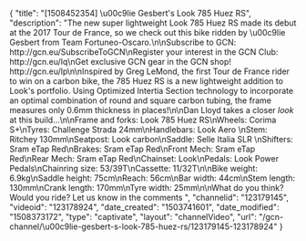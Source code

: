 {
    "title": "[1508452354] \u00c9lie Gesbert's Look 785 Huez RS",
    "description": "The new super lightweight Look 785 Huez RS made its debut at the 2017 Tour de France, so we check out this bike ridden by \u00c9lie Gesbert from Team Fortuneo-Oscaro.\n\nSubscribe to GCN: http:\/\/gcn.eu\/SubscribeToGCN\nRegister your interest in the GCN Club: http:\/\/gcn.eu\/lq\nGet exclusive GCN gear in the GCN shop! http:\/\/gcn.eu\/lp\n\nInspired by Greg LeMond, the first Tour de France rider to win on a carbon bike, the 785 Huez RS is a new lightweight addition to Look's portfolio. Using Optimized Intertia Section technology to incorporate an optimal combination of round and square carbon tubing, the frame measures only 0.6mm thickness in places!\n\nDan Lloyd takes a closer *look* at this build...\n\nFrame and forks: Look 785 Huez RS\nWheels: Corima S+\nTyres: Challenge Strada 24mm\nHandlebars: Look Aero \nStem: Ritchey 130mm\nSeatpost: Look carbon\nSaddle: Selle Italia SLR \nShifters: Sram eTap Red\nBrakes: Sram eTap Red\nFront Mech: Sram eTap Red\nRear Mech: Sram eTap Red\nChainset: Look\nPedals: Look Power Pedals\nChainring size: 53\/39T\nCassette: 11\/32T\n\nBike weight: 6.9kg\nSaddle height: 75cm\nReach: 56cm\nBar width: 44cm\nStem length: 130mm\nCrank length: 170mm\nTyre width: 25mm\n\nWhat do you think? Would you ride? Let us know in the comments ",
    "channelid": "123179145",
    "videoid": "123178924",
    "date_created": "1503741601",
    "date_modified": "1508373172",
    "type": "captivate",
    "layout": "channelVideo",
    "url": "\/gcn-channel\/\u00c9lie-gesbert-s-look-785-huez-rs\/123179145-123178924"
}